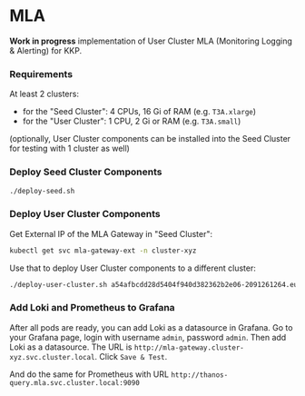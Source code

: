 # MLA
**Work in progress** implementation of User Cluster MLA (Monitoring Logging & Alerting) for KKP.

### Requirements
At least 2 clusters:
 - for the "Seed Cluster": 4 CPUs, 16 Gi of RAM (e.g. `T3A.xlarge`)
 - for the "User Cluster": 1 CPU, 2 Gi or RAM (e.g. `T3A.small`)

(optionally, User Cluster components can be installed into the Seed Cluster for testing with 1 cluster as well)

### Deploy Seed Cluster Components
```bash
./deploy-seed.sh
```

### Deploy User Cluster Components
Get External IP of the MLA Gateway in "Seed Cluster":
```bash
kubectl get svc mla-gateway-ext -n cluster-xyz
```

Use that to deploy User Cluster components to a different cluster:
```bash
./deploy-user-cluster.sh a54afbcdd28d5404f940d382362b2e06-2091261264.eu-central-1.elb.amazonaws.com
```

### Add Loki and Prometheus to Grafana
After all pods are ready, you can add Loki as a datasource in Grafana.
Go to your Grafana page, login with username `admin`, password `admin`.
Then add Loki as a datasource.
The URL is `http://mla-gateway.cluster-xyz.svc.cluster.local`. Click `Save & Test`.

And do the same for Prometheus with URL `http://thanos-query.mla.svc.cluster.local:9090`
